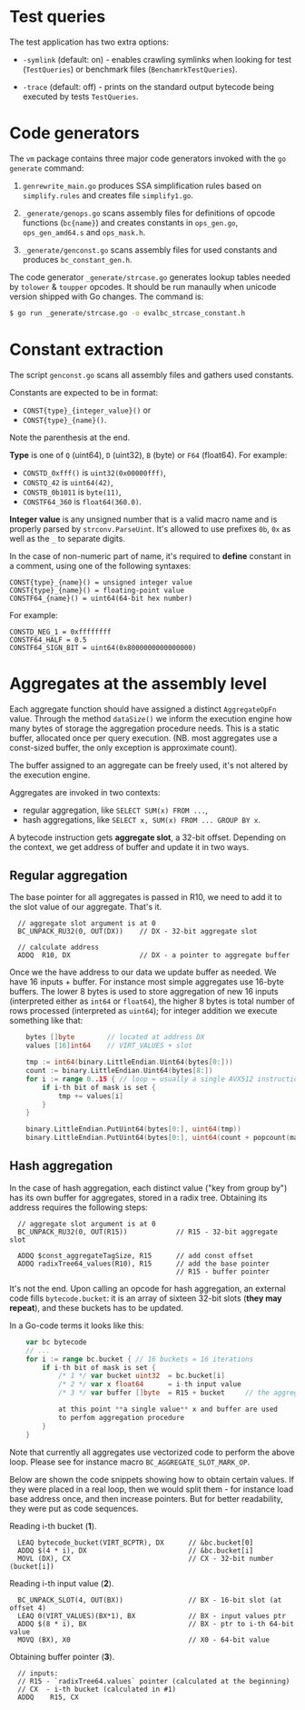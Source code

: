 # Test queries

The test application has two extra options:

- `-symlink` (default: on) - enables crawling symlinks
  when looking for test (`TestQueries`) or benchmark files
  (`BenchamrkTestQueries`).

- `-trace` (default: off) - prints on the standard output
  bytecode being executed by tests `TestQueries`.


# Code generators

The `vm` package contains three major code generators
invoked with the `go generate` command:

1. `genrewrite_main.go` produces SSA simplification
   rules based on `simplify.rules` and creates
   file `simplify1.go`.

2. `_generate/genops.go` scans assembly files for
   definitions of opcode functions (`bc{name}`) and
   creates constants in `ops_gen.go`, `ops_gen_amd64.s`
   and `ops_mask.h`.

3. `_generate/genconst.go` scans assembly files for
   used constants and produces `bc_constant_gen.h`.

The code generator `_generate/strcase.go` generates
lookup tables needed by `tolower` & `toupper` opcodes.
It should be run manaully when unicode version shipped
with Go changes. The command is:

```bash
$ go run _generate/strcase.go -o evalbc_strcase_constant.h
```


# Constant extraction

The script `genconst.go` scans all assembly files
and gathers used constants.

Constants are expected to be in format:

* `CONST{type}_{integer_value}()` or
* `CONST{type}_{name}()`.

Note the parenthesis at the end.

**Type** is one of `Q` (uint64), `D` (uint32), `B` (byte) or `F64` (float64).
For example:

* `CONSTD_0xfff()` is `uint32(0x00000fff)`,
* `CONSTQ_42` is `uint64(42)`,
* `CONSTB_0b1011` is `byte(11)`,
* `CONSTF64_360` is `float64(360.0)`.

**Integer value** is any unsigned number that is a valid macro
name and is properly parsed by `strconv.ParseUint`. It's allowed
to use prefixes `0b`, `0x` as well as the `_` to separate digits.

In the case of non-numeric part of name, it's required to **define**
constant in a comment, using one of the following syntaxes:

```
CONST{type}_{name}() = unsigned integer value
CONST{type}_{name}() = floating-point value
CONSTF64_{name}() = uint64(64-bit hex number)
```

For example:

```
CONSTD_NEG_1 = 0xffffffff
CONSTF64_HALF = 0.5
CONSTF64_SIGN_BIT = uint64(0x8000000000000000)
```


# Aggregates at the assembly level

Each aggregate function should have assigned a distinct `AggregateOpFn`
value. Through the method `dataSize()` we inform the execution engine
how many bytes of storage the aggregation procedure needs. This is
a static buffer, allocated once per query execution. (NB. most aggregates
use a const-sized buffer, the only exception is approximate count).

The buffer assigned to an aggregate can be freely used, it's not altered
by the execution engine.

Aggregates are invoked in two contexts:

- regular aggregation, like `SELECT SUM(x) FROM ...`,
- hash aggregations, like `SELECT x, SUM(x) FROM ... GROUP BY x`.

A bytecode instruction gets **aggregate slot**, a 32-bit offset.
Depending on the context, we get address of buffer and update
it in two ways.

## Regular aggregation

The base pointer for all aggregates is passed in R10, we need to add
it to the slot value of our aggregate. That's it.

```
  // aggregate slot argument is at 0
  BC_UNPACK_RU32(0, OUT(DX))    // DX - 32-bit aggregate slot

  // calculate address
  ADDQ  R10, DX                 // DX - a pointer to aggregate buffer
```

Once we the have address to our data we update buffer as needed.  We have 16
inputs + buffer. For instance most simple aggregates use 16-byte buffers. The
lower 8 bytes is used to store aggregation of new 16 inputs (interpreted either
as `int64` or `float64`), the higher 8 bytes is total number of rows processed
(interpreted as `uint64`); for integer addition we execute something like
that:

```go
    bytes []byte        // located at address DX
    values [16]int64    // VIRT_VALUES + slot

    tmp := int64(binary.LittleEndian.Uint64(bytes[0:]))
    count := binary.LittleEndian.Uint64(bytes[8:])
    for i := range 0..15 { // loop = usually a single AVX512 instruction
        if i-th bit of mask is set {
            tmp += values[i]
        }
    }

    binary.LittleEndian.PutUint64(bytes[0:], uint64(tmp))
    binary.LittleEndian.PutUint64(bytes[0:], uint64(count + popcount(mask)))
```

## Hash aggregation

In the case of hash aggregation, each distinct value ("key from group by") has
its own buffer for aggregates, stored in a radix tree. Obtaining its address
requires the following steps:

```
  // aggregate slot argument is at 0
  BC_UNPACK_RU32(0, OUT(R15))            // R15 - 32-bit aggregate slot

  ADDQ $const_aggregateTagSize, R15      // add const offset
  ADDQ radixTree64_values(R10), R15      // add the base pointer
                                         // R15 - buffer pointer
```

It's not the end.  Upon calling an opcode for hash aggregation, an
external code fills `bytecode.bucket`: it is an array of sixteen
32-bit slots (**they may repeat**), and these buckets has to be updated.

In a Go-code terms it looks like this:

```go
    var bc bytecode
    // ...
    for i := range bc.bucket { // 16 buckets = 16 iterations
        if i-th bit of mask is set {
            /* 1 */ var bucket uint32  = bc.bucket[i]
            /* 2 */ var x float64      = i-th input value
            /* 3 */ var buffer []byte  = R15 + bucket     // the aggregate buffer

            at this point **a single value** x and buffer are used
            to perfom aggregation procedure
        }
    }
```

Note that currently all aggregates use vectorized code to perform
the above loop. Please see for instance macro `BC_AGGREGATE_SLOT_MARK_OP`.

Below are shown the code snippets showing how to obtain certain
values.  If they were placed in a real loop, then we would split
them - for instance load base address once, and then increase
pointers.  But for better readability, they were put as code sequences.

Reading i-th bucket (**1**).

```
  LEAQ bytecode_bucket(VIRT_BCPTR), DX      // &bc.bucket[0]
  ADDQ $(4 * i), DX                         // &bc.bucket[i]
  MOVL (DX), CX                             // CX - 32-bit number (bucket[i])
```

Reading i-th input value (**2**).

```
  BC_UNPACK_SLOT(4, OUT(BX))                // BX - 16-bit slot (at offset 4)
  LEAQ 0(VIRT_VALUES)(BX*1), BX             // BX - input values ptr
  ADDQ $(8 * i), BX                         // BX - ptr to i-th 64-bit value
  MOVQ (BX), X0                             // X0 - 64-bit value
```

Obtaining buffer pointer (**3**).

```
  // inputs:
  // R15 - `radixTree64.values` pointer (calculated at the beginning)
  // CX  - i-th bucket (calculated in #1)
  ADDQ    R15, CX
```
